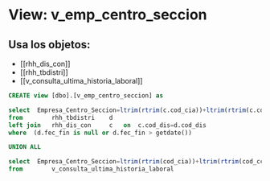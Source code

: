 # View: v_emp_centro_seccion

## Usa los objetos:
- [[rhh_dis_con]]
- [[rhh_tbdistri]]
- [[v_consulta_ultima_historia_laboral]]

```sql
CREATE view [dbo].[v_emp_centro_seccion] as

select  Empresa_Centro_Seccion=ltrim(rtrim(c.cod_cia))+ltrim(rtrim(c.cod_cco))+ltrim(rtrim(c.cod_cl1)),Origen='Distribucion',Cod_Dist_Cedula=c.cod_dis
from		rhh_tbdistri	d
left join	rhh_dis_con		c	on	c.cod_dis=d.cod_dis
where  (d.fec_fin is null or d.fec_fin > getdate())

UNION ALL

select  Empresa_Centro_Seccion=ltrim(rtrim(cod_cia))+ltrim(rtrim(cod_cco))+ltrim(rtrim(cod_cl1)),Origen='Historia',Cod_Dist_Cedula=cod_emp
from		v_consulta_ultima_historia_laboral

```
